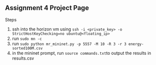 ## Assignment 4 Project Page

Steps<br>
1. ssh into the horizon vm using `ssh -i <private_key> -o StrictHostKeyChecking=no ubuntu@<floating_ip>`<br>
2. run `sudo mn -c`<br>
3. run `sudo python mr_mininet.py -p 5557 -M 10 -R 3 -r 3 energy-sorted100M.csv`<br>
4. in the mininet prompt, run `source commands.txt`to output the results in results.csv<br>